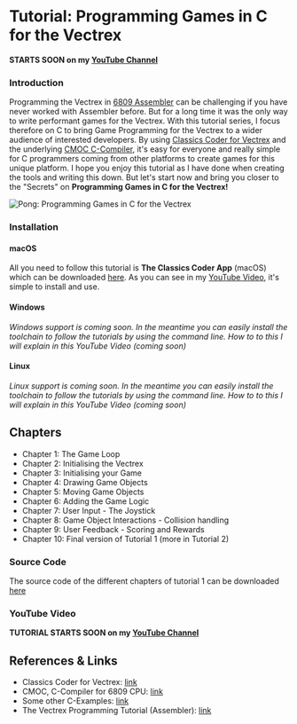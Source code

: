 # Tutorial: Programming Games in C for the Vectrex

**STARTS SOON on my [YouTube Channel](https://www.youtube.com/watch?v=m5Gxzj2xb2M&list=PLP6u_67PQGuHlz8J7U2Y6oUv05O_74D2w)**


### Introduction
Programming the Vectrex in [6809 Assembler](http://vide.malban.de/help/vectrex-tutorial-ii) can be challenging if you have never worked with Assembler before.
But for a long time it was the only way to write performant games for the Vectrex.
With this tutorial series, I focus therefore on C to bring Game Programming for the Vectrex to a wider audience
of interested developers. By using [Classics Coder for Vectrex](http://www.classicscoder.com/classics-coder-vec.html) and the underlying [CMOC C-Compiler](https://www.github.com/rogerboesch/cmoc-classics-coder), it's easy for everyone
and really simple for C programmers coming from other platforms to create games for this unique platform.
I hope you enjoy this tutorial as I have done when creating the tools and writing this down.
But let's start now and bring you closer to the "Secrets" on **Programming Games in C for the Vectrex!**


![Pong: Programming Games in C for the Vectrex](assets/pong.gif)


### Installation

#### macOS
All you need to follow this tutorial is **The Classics Coder App** (macOS) which can be downloaded [here](https://raw.githubusercontent.com/rogerboesch/vectrex-dev/master/tools/Classics_Coder_for_Vectrex-Latest.tar.gz).
As you can see in my [YouTube Video](https://www.youtube.com/watch?v=m5Gxzj2xb2M&list=PLP6u_67PQGuHlz8J7U2Y6oUv05O_74D2w), it's simple to install and use.


#### Windows
*Windows support is coming soon. In the meantime you can easily install the toolchain to follow the tutorials by using the command line.
How to to this I will explain in this YouTube Video (coming soon)*


#### Linux
*Linux support is coming soon. In the meantime you can easily install the toolchain to follow the tutorials by using the command line.
How to to this I will explain in this YouTube Video (coming soon)*


## Chapters

* Chapter 1: The Game Loop
* Chapter 2: Initialising the Vectrex
* Chapter 3: Initialising your Game
* Chapter 4: Drawing Game Objects
* Chapter 5: Moving Game Objects
* Chapter 6: Adding the Game Logic
* Chapter 7: User Input - The Joystick 
* Chapter 8: Game Object Interactions - Collision handling
* Chapter 9: User Feedback - Scoring and Rewards
* Chapter 10: Final version of Tutorial 1 (more in Tutorial 2)


### Source Code

The source code of the different chapters of tutorial 1 can be downloaded [here](/tutorial)


### YouTube Video

**TUTORIAL STARTS SOON on my [YouTube Channel](https://www.youtube.com/watch?v=m5Gxzj2xb2M&list=PLP6u_67PQGuHlz8J7U2Y6oUv05O_74D2w)**



## References & Links

* Classics Coder for Vectrex: [link](http://www.classicscoder.com/classics-coder-vec.html)
* CMOC, C-Compiler for 6809 CPU: [link](https://www.github.com/rogerboesch/cmoc-classics-coder)
* Some other C-Examples: [link](https://github.com/rogerboesch/vectrex-dev/tree/master/samples) 
* The Vectrex Programming Tutorial (Assembler): [link](https://www.playvectrex.com/designit/chrissalo/toc.htm)